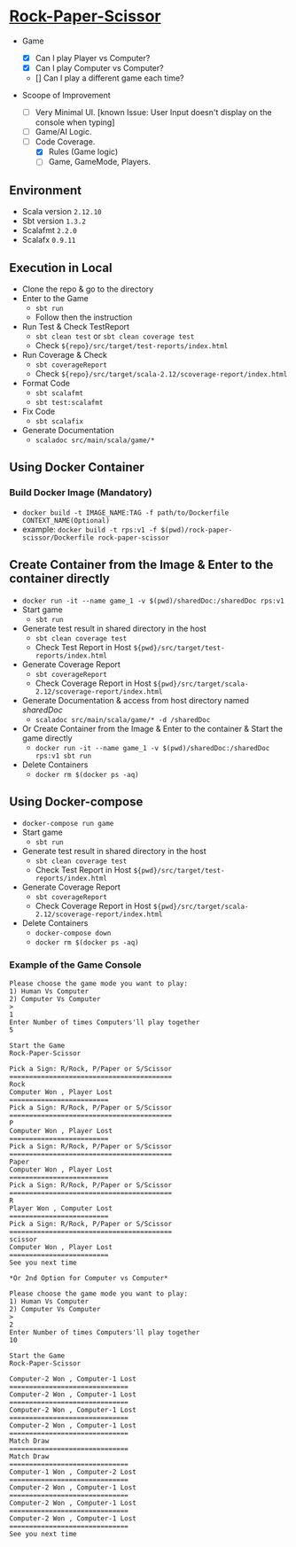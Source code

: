 # [Rock-Paper-Scissor](http://en.wikipedia.org/wiki/Rock-paper-scissors)

- Game
  - [x] Can I play Player vs Computer?
  - [x] Can I play Computer vs Computer?
  - [] Can I play a different game each time?
  
- Scoope of Improvement
  - [ ] Very Minimal UI. [known Issue: User Input doesn't display on the console when typing]
  - [ ] Game/AI Logic.
  - [ ] Code Coverage.
    - [x] Rules (Game logic)
    - [ ] Game, GameMode, Players.
  
## Environment

- Scala version `2.12.10`
- Sbt version `1.3.2`
- Scalafmt `2.2.0`
- Scalafx `0.9.11`

## Execution in Local

- Clone the repo & go to the directory
- Enter to the Game
  - `sbt run`
  - Follow then the instruction
- Run Test & Check TestReport
  - `sbt clean test` or `sbt clean coverage test`
  - Check `${repo}/src/target/test-reports/index.html`
- Run Coverage & Check
  - `sbt coverageReport`
  - Check `${repo}/src/target/scala-2.12/scoverage-report/index.html`
- Format Code
  - `sbt scalafmt`
  - `sbt test:scalafmt`
- Fix Code
  - `sbt scalafix`
- Generate Documentation
  - `scaladoc src/main/scala/game/*`
  
## Using Docker Container

### Build Docker Image (Mandatory)
  
- `docker build -t IMAGE_NAME:TAG -f path/to/Dockerfile CONTEXT_NAME(Optional)`
- example: `docker build -t rps:v1 -f $(pwd)/rock-paper-scissor/Dockerfile rock-paper-scissor`

## Create Container from the Image & Enter to the container directly

- `docker run -it --name game_1 -v $(pwd)/sharedDoc:/sharedDoc rps:v1`
- Start game
  - `sbt run`
- Generate test result in shared directory in the host
  - `sbt clean coverage test`
  - Check Test Report in Host `${pwd}/src/target/test-reports/index.html`
- Generate Coverage Report
  - `sbt coverageReport`
  - Check Coverage Report in Host `${pwd}/src/target/scala-2.12/scoverage-report/index.html`
- Generate Documentation & access from host directory named *sharedDoc*
  - `scaladoc src/main/scala/game/* -d /sharedDoc`
- Or Create Container from the Image & Enter to the container & Start the game directly
  - `docker run -it --name game_1 -v $(pwd)/sharedDoc:/sharedDoc rps:v1 sbt run`
- Delete Containers
  - `docker rm $(docker ps -aq)`

## Using Docker-compose

- `docker-compose run game`
- Start game
  - `sbt run`
- Generate test result in shared directory in the host
  - `sbt clean coverage test`
  - Check Test Report in Host `${pwd}/src/target/test-reports/index.html`
- Generate Coverage Report
  - `sbt coverageReport`
  - Check Coverage Report in Host `${pwd}/src/target/scala-2.12/scoverage-report/index.html`
- Delete Containers
  - `docker-compose down`
  - `docker rm $(docker ps -aq)`

### Example of the Game Console

```console
Please choose the game mode you want to play:
1) Human Vs Computer
2) Computer Vs Computer
>
1
Enter Number of times Computers'll play together
5

Start the Game
Rock-Paper-Scissor

Pick a Sign: R/Rock, P/Paper or S/Scissor
=========================================
Rock
Computer Won , Player Lost
=========================
Pick a Sign: R/Rock, P/Paper or S/Scissor
=========================================
P
Computer Won , Player Lost
=========================
Pick a Sign: R/Rock, P/Paper or S/Scissor
=========================================
Paper
Computer Won , Player Lost
=========================
Pick a Sign: R/Rock, P/Paper or S/Scissor
=========================================
R
Player Won , Computer Lost
=========================
Pick a Sign: R/Rock, P/Paper or S/Scissor
=========================================
scissor
Computer Won , Player Lost
=========================
See you next time

*Or 2nd Option for Computer vs Computer*

Please choose the game mode you want to play:
1) Human Vs Computer
2) Computer Vs Computer
>
2
Enter Number of times Computers'll play together
10

Start the Game
Rock-Paper-Scissor

Computer-2 Won , Computer-1 Lost
==============================
Computer-2 Won , Computer-1 Lost
==============================
Computer-2 Won , Computer-1 Lost
==============================
Computer-2 Won , Computer-1 Lost
==============================
Match Draw
==============================
Match Draw
==============================
Computer-1 Won , Computer-2 Lost
==============================
Computer-2 Won , Computer-1 Lost
==============================
Computer-2 Won , Computer-1 Lost
==============================
Computer-2 Won , Computer-1 Lost
==============================
See you next time

```
